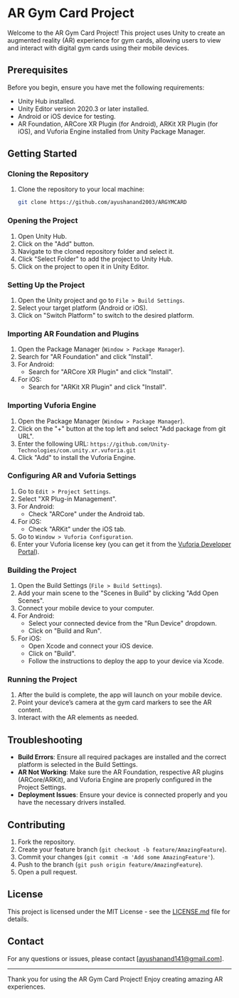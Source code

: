 # AR Gym Card Project

Welcome to the AR Gym Card Project! This project uses Unity to create an augmented reality (AR) experience for gym cards, allowing users to view and interact with digital gym cards using their mobile devices.

## Prerequisites

Before you begin, ensure you have met the following requirements:
- Unity Hub installed.
- Unity Editor version 2020.3 or later installed.
- Android or iOS device for testing.
- AR Foundation, ARCore XR Plugin (for Android), ARKit XR Plugin (for iOS), and Vuforia Engine installed from Unity Package Manager.

## Getting Started

### Cloning the Repository

1. Clone the repository to your local machine:
    ```sh
    git clone https://github.com/ayushanand2003/ARGYMCARD

### Opening the Project

1. Open Unity Hub.
2. Click on the "Add" button.
3. Navigate to the cloned repository folder and select it.
4. Click "Select Folder" to add the project to Unity Hub.
5. Click on the project to open it in Unity Editor.

### Setting Up the Project

1. Open the Unity project and go to `File > Build Settings`.
2. Select your target platform (Android or iOS).
3. Click on "Switch Platform" to switch to the desired platform.

### Importing AR Foundation and Plugins

1. Open the Package Manager (`Window > Package Manager`).
2. Search for "AR Foundation" and click "Install".
3. For Android:
    - Search for "ARCore XR Plugin" and click "Install".
4. For iOS:
    - Search for "ARKit XR Plugin" and click "Install".

### Importing Vuforia Engine

1. Open the Package Manager (`Window > Package Manager`).
2. Click on the "+" button at the top left and select "Add package from git URL".
3. Enter the following URL: `https://github.com/Unity-Technologies/com.unity.xr.vuforia.git`
4. Click "Add" to install the Vuforia Engine.

### Configuring AR and Vuforia Settings

1. Go to `Edit > Project Settings`.
2. Select "XR Plug-in Management".
3. For Android:
    - Check "ARCore" under the Android tab.
4. For iOS:
    - Check "ARKit" under the iOS tab.
5. Go to `Window > Vuforia Configuration`.
6. Enter your Vuforia license key (you can get it from the [Vuforia Developer Portal](https://developer.vuforia.com/)).

### Building the Project

1. Open the Build Settings (`File > Build Settings`).
2. Add your main scene to the "Scenes in Build" by clicking "Add Open Scenes".
3. Connect your mobile device to your computer.
4. For Android:
    - Select your connected device from the "Run Device" dropdown.
    - Click on "Build and Run".
5. For iOS:
    - Open Xcode and connect your iOS device.
    - Click on "Build".
    - Follow the instructions to deploy the app to your device via Xcode.

### Running the Project

1. After the build is complete, the app will launch on your mobile device.
2. Point your device’s camera at the gym card markers to see the AR content.
3. Interact with the AR elements as needed.

## Troubleshooting

- **Build Errors**: Ensure all required packages are installed and the correct platform is selected in the Build Settings.
- **AR Not Working**: Make sure the AR Foundation, respective AR plugins (ARCore/ARKit), and Vuforia Engine are properly configured in the Project Settings.
- **Deployment Issues**: Ensure your device is connected properly and you have the necessary drivers installed.

## Contributing

1. Fork the repository.
2. Create your feature branch (`git checkout -b feature/AmazingFeature`).
3. Commit your changes (`git commit -m 'Add some AmazingFeature'`).
4. Push to the branch (`git push origin feature/AmazingFeature`).
5. Open a pull request.

## License

This project is licensed under the MIT License - see the [LICENSE.md](LICENSE.md) file for details.

## Contact

For any questions or issues, please contact [ayushanand141@gmail.com].

---

Thank you for using the AR Gym Card Project! Enjoy creating amazing AR experiences.
